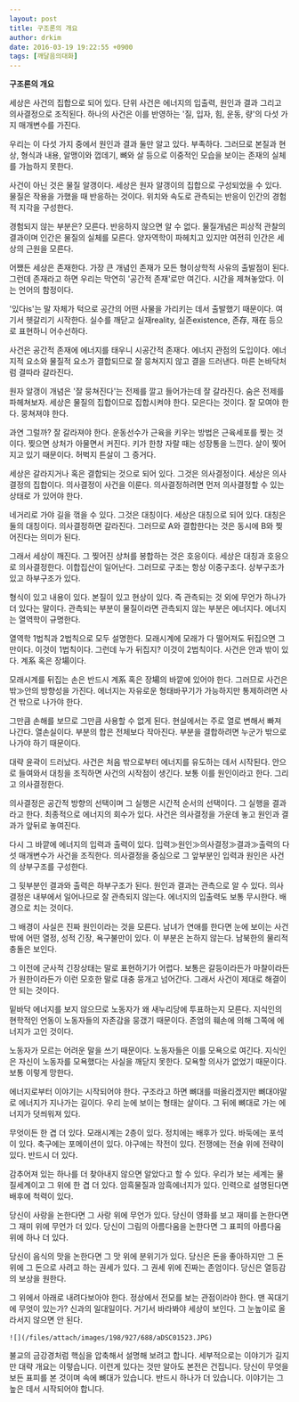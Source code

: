 ```yaml
---
layout: post
title: 구조론의 개요
author: drkim
date: 2016-03-19 19:22:55 +0900
tags: [깨달음의대화]
---
```

**구조론의 개요** 


  


      
세상은 사건의 집합으로 되어 있다. 단위 사건은 에너지의 입출력, 원인과 결과 그리고 의사결정으로 조직된다. 하나의 사건은 이를 반영하는 '질, 입자, 힘, 운동, 량'의 다섯 가지 매개변수를 가진다. 

  


우리는 이 다섯 가지 중에서 원인과 결과 둘만 알고 있다. 부족하다. 그러므로 본질과 현상, 형식과 내용, 알맹이와 껍데기, 뼈와 살 등으로 이중적인 모습을 보이는 존재의 실체를 가늠하지 못한다. 

  


사건이 아닌 것은 물질 알갱이다. 세상은 원자 알갱이의 집합으로 구성되었을 수 있다. 물질은 작용을 가했을 때 반응하는 것이다. 위치와 속도로 관측되는 반응이 인간의 경험적 지각을 구성한다. 

  


경험되지 않는 부분은? 모른다. 반응하지 않으면 알 수 없다. 물질개념은 피상적 관찰의 결과이며 인간은 물질의 실체를 모른다. 양자역학이 파헤치고 있지만 여전히 인간은 세상의 근원을 모른다. 

  


어쨌든 세상은 존재한다. 가장 큰 개념인 존재가 모든 형이상학적 사유의 출발점이 된다. 그런데 존재라고 하면 우리는 막연히 '공간적 존재'로만 여긴다. 시간을 제쳐놓았다. 이는 언어의 함정이다. 

  


'있다is'는 말 자체가 턱으로 공간의 어떤 사물을 가리키는 데서 출발했기 때문이다. 여기서 헷갈리기 시작한다. 실수를 깨닫고 실재reality, 실존existence, 존存, 재在 등으로 표현하니 어수선하다. 

  


사건은 공간적 존재에 에너지를 태우니 시공간적 존재다. 에너지 관점의 도입이다. 에너지적 요소와 물질적 요소가 결합되므로 잘 뭉쳐지지 않고 결을 드러낸다. 마른 논바닥처럼 결따라 갈라진다. 

  


원자 알갱이 개념은 '잘 뭉쳐진다'는 전제를 깔고 들어가는데 잘 갈라진다. 숨은 전제를 파헤쳐보자. 세상은 물질의 집합이므로 집합시켜야 한다. 모은다는 것이다. 잘 모여야 한다. 뭉쳐져야 한다. 

  


과연 그럴까? 잘 갈라져야 한다. 운동선수가 근육을 키우는 방법은 근육세포를 찢는 것이다. 찢으면 상처가 아물면서 커진다. 키가 한창 자랄 때는 성장통을 느낀다. 살이 찢어지고 있기 때문이다. 허벅지 튼살이 그 증거다.

  


세상은 갈라지거나 혹은 결합되는 것으로 되어 있다. 그것은 의사결정이다. 세상은 의사결정의 집합이다. 의사결정이 사건을 이룬다. 의사결정하려면 먼저 의사결정할 수 있는 상태로 가 있어야 한다. 

  


네거리로 가야 길을 꺾을 수 있다. 그것은 대칭이다. 세상은 대칭으로 되어 있다. 대칭은 둘의 대칭이다. 의사결정하면 갈라진다. 그러므로 A와 결합한다는 것은 동시에 B와 찢어진다는 의미가 된다. 

  


그래서 세상이 깨진다. 그 찢어진 상처를 봉합하는 것은 호응이다. 세상은 대칭과 호응으로 의사결정한다. 이합집산이 일어난다. 그러므로 구조는 항상 이중구조다. 상부구조가 있고 하부구조가 있다. 

  


형식이 있고 내용이 있다. 본질이 있고 현상이 있다. 즉 관측되는 것 외에 무언가 하나가 더 있다는 말이다. 관측되는 부분이 물질이라면 관측되지 않는 부분은 에너지다. 에너지는 열역학이 규명한다. 

  


열역학 1법칙과 2법칙으로 모두 설명한다. 모래시계에 모래가 다 떨어져도 뒤집으면 그만이다. 이것이 1법칙이다. 그런데 누가 뒤집지? 이것이 2법칙이다. 사건은 안과 밖이 있다. 계系 혹은 장場이다. 

  


모래시계를 뒤집는 손은 반드시 계系 혹은 장場의 바깥에 있어야 한다. 그러므로 사건은 밖≫안의 방향성을 가진다. 에너지는 자유로운 형태바꾸기가 가능하지만 통제하려면 사건 밖으로 나가야 한다. 

  


그만큼 손해를 보므로 그만큼 사용할 수 없게 된다. 현실에서는 주로 열로 변해서 빠져 나간다. 열손실이다. 부분의 합은 전체보다 작아진다. 부분을 결합하려면 누군가 밖으로 나가야 하기 때문이다. 

  


대략 윤곽이 드러났다. 사건은 처음 밖으로부터 에너지를 유도하는 데서 시작된다. 안으로 들여와서 대칭을 조직하면 사건의 시작점이 생긴다. 보통 이를 원인이라고 한다. 그리고 의사결정한다. 

  


의사결정은 공간적 방향의 선택이며 그 실행은 시간적 순서의 선택이다. 그 실행을 결과라고 한다. 최종적으로 에너지의 회수가 있다. 사건은 의사결정을 가운데 놓고 원인과 결과가 앞뒤로 놓여진다. 

  


다시 그 바깥에 에너지의 입력과 출력이 있다. 입력≫원인≫의사결정≫결과≫출력의 다섯 매개변수가 사건을 조직한다. 의사결정을 중심으로 그 앞부분인 입력과 원인은 사건의 상부구조를 구성한다. 

  


그 뒷부분인 결과와 출력은 하부구조가 된다. 원인과 결과는 관측으로 알 수 있다. 의사결정은 내부에서 일어나므로 잘 관측되지 않는다. 에너지의 입출력도 보통 무시한다. 배경으로 치는 것이다. 

  


그 배경이 사실은 진짜 원인이라는 것을 모른다. 남녀가 연애를 한다면 눈에 보이는 사건 밖에 어떤 열정, 성적 긴장, 욕구불만이 있다. 이 부분은 논하지 않는다. 남북한의 물리적 충돌은 보인다. 

  


그 이전에 군사적 긴장상태는 말로 표현하기가 어렵다. 보통은 갈등이라든가 마찰이라든가 원한이라든가 이런 모호한 말로 대충 뭉개고 넘어간다. 그래서 사건이 제대로 해결이 안 되는 것이다. 

  


밑바닥 에너지를 보지 않으므로 노동자가 왜 새누리당에 투표하는지 모른다. 지식인의 현학적인 언동이 노동자들의 자존감을 뭉갰기 때문이다. 존엄의 훼손에 의해 그쪽에 에너지가 고인 것이다. 

  


노동자가 모르는 어려운 말을 쓰기 때문이다. 노동자들은 이를 모욕으로 여긴다. 지식인은 자신이 노동자를 모욕했다는 사실을 깨닫지 못한다. 모욕할 의사가 없었기 때문이다. 보통 이렇게 망한다. 

  


에너지로부터 이야기는 시작되어야 한다. 구조라고 하면 뼈대를 떠올리겠지만 뼈대야말로 에너지가 지나가는 길이다. 우리 눈에 보이는 형태는 살이다. 그 뒤에 뼈대로 가는 에너지가 덧씌워져 있다. 

  


무엇이든 한 겹 더 있다. 모래시계는 2층이 있다. 정치에는 배후가 있다. 바둑에는 포석이 있다. 축구에는 포메이션이 있다. 야구에는 작전이 있다. 전쟁에는 전술 위에 전략이 있다. 반드시 더 있다. 

  


감추어져 있는 하나를 더 찾아내지 않으면 알았다고 할 수 있다. 우리가 보는 세계는 물질세계이고 그 위에 한 겹 더 있다. 암흑물질과 암흑에너지가 있다. 인력으로 설명된다면 배후에 척력이 있다. 

  


당신이 사랑을 논한다면 그 사랑 위에 무언가 있다. 당신이 영화를 보고 재미를 논한다면 그 재미 위에 무언가 더 있다. 당신이 그림의 아름다움을 논한다면 그 표피의 아름다움 위에 하나 더 있다. 

  


당신이 음식의 맛을 논한다면 그 맛 위에 분위기가 있다. 당신은 돈을 좋아하지만 그 돈 위에 그 돈으로 사려고 하는 권세가 있다. 그 권세 위에 진짜는 존엄이다. 당신은 열등감의 보상을 원한다. 

  


그 위에서 아래로 내려다보아야 한다. 정상에서 전모를 보는 관점이라야 한다. 맨 꼭대기에 무엇이 있는가? 신과의 일대일이다. 거기서 바라봐야 세상이 보인다. 그 눈높이로 올라서지 않으면 안 된다. 

  



 
    ![](/files/attach/images/198/927/688/aDSC01523.JPG) 

  


불교의 금강경처럼 핵심을 압축해서 설명해 보려고 합니다. 세부적으로는 이야기가 길지만 대략 개요는 이렇습니다. 이런게 있다는 것만 알아도 본전은 건집니다. 당신이 무엇을 보든 표피를 본 것이며 속에 뼈대가 있습니다. 반드시 하나가 더 있습니다. 이야기는 그 높은 데서 시작되어야 합니다.